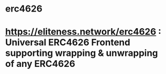 # erc4626
# https://eliteness.network/erc4626 : Universal ERC4626 Frontend supporting wrapping &amp; unwrapping of any ERC4626

